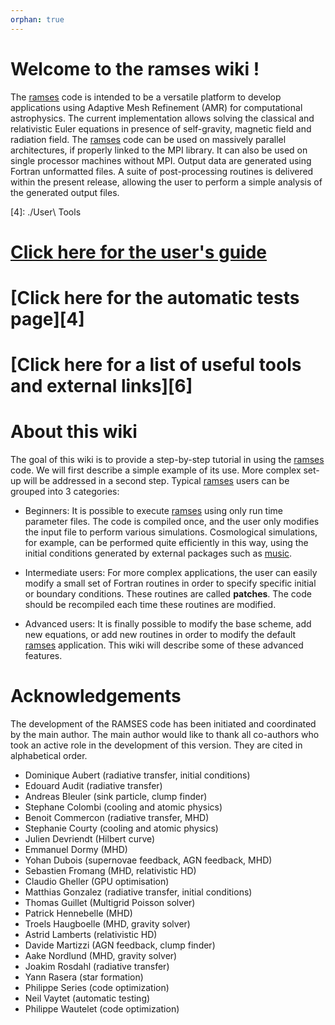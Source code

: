 ```yaml
---
orphan: true
---
```


# Welcome to the ramses wiki !

The [ramses][1] code is intended to be a versatile platform to develop
applications using  Adaptive Mesh  Refinement (AMR)  for computational
astrophysics.  The current implementation allows solving the classical
and relativistic Euler equations in presence of self-gravity, magnetic
field  and radiation  field.   The  [ramses][1] code  can  be used  on
massively  parallel  architectures,  if  properly linked  to  the  MPI
library.  It  can also  be used on  single processor  machines without
MPI.  Output  data are generated  using Fortran unformatted  files.  A
suite  of post-processing  routines  is delivered  within the  present
release,  allowing  the user  to  perform  a  simple analysis  of  the
generated output files.

[1]: https://github.com/ramses-organisation/ramses
[2]: https://bitbucket.org/ohahn/music
[3]: ./Content
[4]: ./User\ Tools

# [Click here for the user's guide][3]

# [Click here for the automatic tests page][4]

# [Click here for a list of useful tools and external links][6]

# About this wiki

The goal of this wiki is to provide a step-by-step tutorial in
using the [ramses][1] code.  We will first describe a simple example
of its use.  More complex set-up will  be addressed in a second step.
Typical [ramses][1] users can be grouped into 3 categories:

* Beginners: It is possible to execute [ramses][1] using only run time
parameter files. The code is compiled once, and the user only modifies
the  input   file  to   perform  various   simulations.   Cosmological
simulations, for example,  can be performed quite  efficiently in this
way, using the initial conditions  generated by external packages such
as [music][2].

* Intermediate  users: For  more  complex applications,  the user  can
easily modify  a small  set of  Fortran routines  in order  to specify
specific  initial or  boundary conditions.  These routines  are called
__patches__.  The code  should be recompiled each  time these routines
are modified.

* Advanced users:  It is finally  possible to modify the  base scheme,
add new equations, or add new  routines in order to modify the default
[ramses][1]  application.   This  wiki  will describe  some  of  these
advanced features.

# Acknowledgements

The development of the RAMSES  code has been initiated and coordinated
by the main author. The main author would  like to thank all co-authors who
took an active role in the development of this version. They are cited
in alphabetical order.

- Dominique Aubert (radiative transfer, initial conditions)
- Edouard Audit (radiative transfer)
- Andreas Bleuler (sink particle, clump finder)
- Stephane Colombi (cooling and atomic physics)
- Benoit Commercon (radiative transfer, MHD)
- Stephanie Courty (cooling and atomic physics)
- Julien Devriendt (Hilbert curve)
- Emmanuel Dormy (MHD)
- Yohan Dubois (supernovae feedback, AGN feedback, MHD)
- Sebastien Fromang (MHD, relativistic HD)
- Claudio Gheller (GPU optimisation)
- Matthias Gonzalez (radiative transfer, initial conditions)
- Thomas Guillet (Multigrid Poisson solver)
- Patrick Hennebelle (MHD)
- Troels Haugboelle (MHD, gravity solver)
- Astrid Lamberts (relativistic HD)
- Davide Martizzi (AGN feedback, clump finder)
- Aake Nordlund (MHD, gravity solver)
- Joakim Rosdahl (radiative transfer)
- Yann Rasera (star formation)
- Philippe Series (code optimization)
- Neil Vaytet (automatic testing)
- Philippe Wautelet (code optimization)
